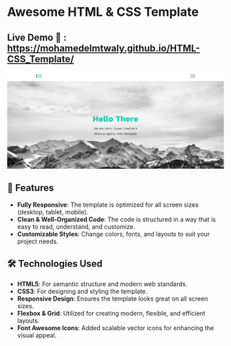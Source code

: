 #  Awesome HTML & CSS Template
##  Live Demo 🔗 : https://mohamedelmtwaly.github.io/HTML-CSS_Template/
![Project Banner](banner.PNG)
## 🚀 Features

- **Fully Responsive**: The template is optimized for all screen sizes (desktop, tablet, mobile).
- **Clean & Well-Organized Code**: The code is structured in a way that is easy to read, understand, and customize.
- **Customizable Styles**: Change colors, fonts, and layouts to suit your project needs.

## 🛠️ Technologies Used

- **HTML5**: For semantic structure and modern web standards.
- **CSS3**: For designing and styling the template.
- **Responsive Design**: Ensures the template looks great on all screen sizes.
- **Flexbox & Grid**: Utilized for creating modern, flexible, and efficient layouts.
- **Font Awesome Icons**: Added scalable vector icons for enhancing the visual appeal.



  
